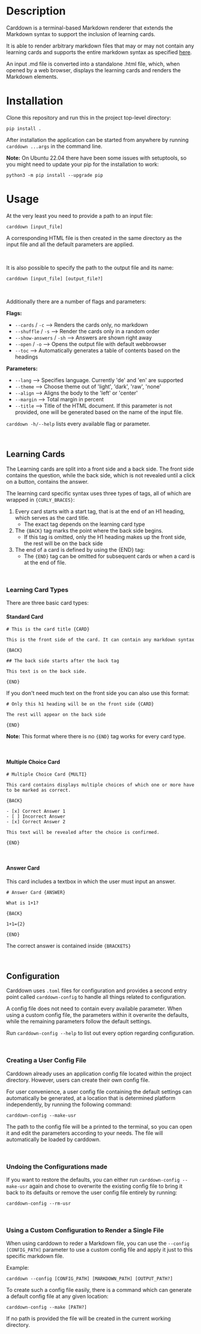 # Description

Carddown is a terminal-based Markdown renderer that extends the Markdown syntax to support the inclusion of learning cards.

It is able to render arbitrary markdown files that may or may not contain any learning cards and supports the entire markdown syntax as specified [here](https://www.markdownguide.org/cheat-sheet/).

An input .md file is converted into a standalone .html file, which, when opened by a web browser, displays the learning cards and renders the Markdown elements.



# Installation


Clone this repository and run this in the project top-level directory:
```
pip install .
```

After installation the application can be started from anywhere by running `carddown ...args` in the command line.

**Note:**
On Ubuntu 22.04 there have been some issues with setuptools, so you might need to update your pip for the installation to work:

```
python3 -m pip install --upgrade pip
```


# Usage

At the very least you need to provide a path to an input file:

```
carddown [input_file]
```

A corresponding HTML file is then created in the same directory as the input file and all the default parameters are applied.

<br/>

It is also possible to specify the path to the output file and its name:

```
carddown [input_file] [output_file?]
```

<br/>

Additionally there are a number of flags and parameters:

**Flags:**

-   `--cards` / `-c` --> Renders the cards only, no markdown
-   `--shuffle` / `-s` --> Render the cards only in a random order
-   `--show-answers` / `-sh` --> Answers are shown right away
-   `--open` / `-o` --> Opens the output file with default webbrowser
-   `--toc` --> Automatically generates a table of contents based on the headings


**Parameters:**

- `--lang` --> Specifies language. Currently 'de' and 'en' are supported
- `--theme` --> Choose theme out of 'light', 'dark', 'raw', 'none'
- `--align` --> Aligns the body to the 'left' or 'center'
- `--margin` --> Total margin in percent
- `--title` -->  Title of the HTML document. If this parameter is not provided, one will be generated based on the name of the input file. 

`carddown -h/--help` lists every available flag or parameter.

<br/>

## Learning Cards

The Learning cards are split into a front side and a back side. The front side contains the question, while the back side, which is not revealed until a click on a button, contains the answer.

The learning card specific syntax uses three types of tags, all of which are wrapped in `{CURLY_BRACES}`:

1. Every card starts with a start tag, that is at the end of an H1 heading, which serves as the card title.
   - The exact tag depends on the learning card type
2. The `{BACK}` tag marks the point where the back side begins.
   - If this tag is omitted, only the H1 heading makes up the front side, the rest will be on the back side
3. The end of a card is defined by using the {END} tag:
   - The `{END}` tag can be omitted for subsequent cards or when a card is at the end of file.

<br/>

### Learning Card Types

There are three basic card types:



#### Standard Card

```
# This is the card title {CARD}

This is the front side of the card. It can contain any markdown syntax

{BACK}

## The back side starts after the back tag

This text is on the back side.

{END}

```


If you don't need much text on the front side you can also use this format:


```
# Only this h1 heading will be on the front side {CARD}

The rest will appear on the back side

{END}
```

**Note:** This format where there is no `{END}` tag works for every card type.



<br/>

#### Multiple Choice Card

```
# Multiple Choice Card {MULTI}

This card contains displays multiple choices of which one or more have to be marked as correct.

{BACK}

- [x] Correct Answer 1
- [ ] Incorrect Answer
- [x] Correct Answer 2

This text will be revealed after the choice is confirmed.

{END}

```


<br/>

#### Answer Card

This card includes a textbox in which the user must input an answer.

```
# Answer Card {ANSWER}

What is 1+1?

{BACK}

1+1={2}

{END}

```

The correct answer is contained inside `{BRACKETS}`


<br/>

## Configuration

Carddown uses `.toml` files for configuration and provides a second entry point called `carddown-config` to handle all things related to configuration.

A config file does not need to contain every available parameter. When using a custom config file, the parameters within it overwrite the defaults, while the remaining parameters follow the default settings.

Run `carddown-config --help` to list out every option regarding configuration.

<br/>

### Creating a User Config File

Carddown already uses an application config file located within the project directory. However, users can create their own config file.

For user convenience, a user config file containing the default settings can automatically be generated, at a location that is determined platform independently, by running the following command:

```
carddown-config --make-usr 
```

The path to the config file will be a printed to the terminal, so you can open it and edit the parameters according to your needs. The file will automatically be loaded by carddown.

<br/>

### Undoing the Configurations made

If you want to restore the defaults, you can either run 
`carddown-config --make-usr` again and chose to overwrite the existing config file to bring it back to its defaults or remove the user config file entirely by running:

```
carddown-config --rm-usr
```

<br/>

### Using a Custom Configuration to Render a Single File

When using carddown to reder a Markdown file, you can use the `--config [CONFIG_PATH]` parameter to use a custom config file and apply it just to this specific markdown file.

Example:

```
carddown --config [CONFIG_PATH] [MARKDOWN_PATH] [OUTPUT_PATH?]
```

To create such a config file easily, there is a command which can generate a default config file at any given location:

```
carddown-config --make [PATH?]
```

If no path is provided the file will be created in the current working directory.


